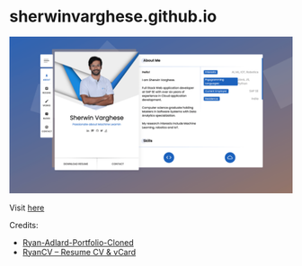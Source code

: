 # sherwinvarghese.github.io


![WebSite](front-page.png)

Visit [here](https://sherwinvarghese.github.io)


Credits:
- [Ryan-Adlard-Portfolio-Cloned](https://github.com/OmarFaruk-0x01/Ryan-Adlard-Portfolio-Cloned)
- [RyanCV – Resume CV & vCard](https://bslthemes.site/ryancv/intro/)